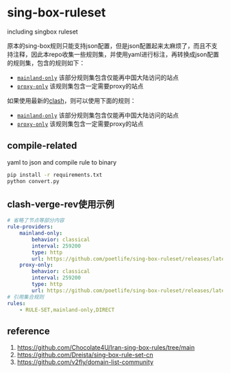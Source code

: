 # sing-box-ruleset
including singbox ruleset

原本的sing-box规则只能支持json配置，但是json配置起来太麻烦了，而且不支持注释，因此本repo收集一些规则集，并使用yaml进行标注，再转换成json配置的规则集，包含的规则如下：
- [`mainland-only`](https://github.com/poetlife/sing-box-ruleset/releases/latest/download/mainland-only.srs) 该部分规则集包含仅能再中国大陆访问的站点
- [`proxy-only`](https://github.com/poetlife/sing-box-ruleset/releases/latest/download/proxy-only.srs) 该规则集包含一定需要proxy的站点

如果使用最新的[clash](https://wiki.metacubex.one/)，则可以使用下面的规则：
- [`mainland-only`](https://github.com/poetlife/sing-box-ruleset/releases/latest/download/clash-mainland-only.yaml) 该部分规则集包含仅能再中国大陆访问的站点
- [`proxy-only`](https://github.com/poetlife/sing-box-ruleset/releases/latest/download/clash-proxy-only.yaml) 该规则集包含一定需要proxy的站点

##  compile-related

yaml to json and compile rule to binary
```bash
pip install -r requirements.txt
python convert.py
```

##  clash-verge-rev使用示例

```yaml
# 省略了节点等部分内容
rule-providers:
    mainland-only:
        behavior: classical
        interval: 259200
        type: http
        url: https://github.com/poetlife/sing-box-ruleset/releases/latest/download/clash-mainland-only.yaml
    proxy-only:
        behavior: classical
        interval: 259200
        type: http
        url: https://github.com/poetlife/sing-box-ruleset/releases/latest/download/clash-proxy-only.yaml
# 引用集合规则
rules:
    - RULE-SET,mainland-only,DIRECT
```

## reference 
1. https://github.com/Chocolate4U/Iran-sing-box-rules/tree/main
2. https://github.com/Dreista/sing-box-rule-set-cn
3. https://github.com/v2fly/domain-list-community